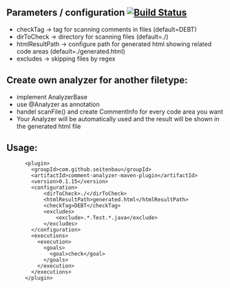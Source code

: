 

## Parameters / configuration [![Build Status](https://travis-ci.org/Seitenbau/comment-analyzer-maven-plugin.svg?branch=master)](https://travis-ci.org/Seitenbau/comment-analyzer-maven-plugin)

* checkTag -> tag for scanning comments in files (default=DEBT)
* dirToCheck -> directory for scanning files (default=./)
* htmlResultPath -> configure path for generated html showing related code areas (default=./generated.html)
* excludes -> skipping files by regex


## Create own analyzer for another filetype:

* implement AnalyzerBase
* use @Analyzer as annotation
* handel scanFile() and create CommentInfo for every code area you want
* Your Analyzer will be automatically used and the result will be shown in the generated html file



## Usage:
```
      <plugin>
        <groupId>com.github.seitenbau</groupId>
        <artifactId>comment-analyzer-maven-plugin</artifactId>
        <version>0.1.15</version>
        <configuration>
            <dirToCheck>./</dirToCheck>
            <htmlResultPath>generated.html</htmlResultPath>
            <checkTag>DEBT</checkTag>
            <excludes>
                <exclude>.*.Test.*.java</exclude>
            </excludes>
        </configuration>
        <executions>
          <execution>
            <goals>
              <goal>check</goal>
            </goals>
          </execution>
        </executions>
      </plugin>
```

